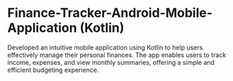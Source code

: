 # Finance-Tracker-Android-Mobile-Application (Kotlin)
Developed an intuitive mobile application using Kotlin to help users effectively manage their personal finances. The app enables users to track income, expenses, and view monthly summaries, offering a simple and efficient budgeting experience.
